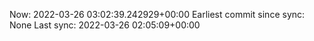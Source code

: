 Now: 2022-03-26 03:02:39.242929+00:00 Earliest commit since sync: None Last sync: 2022-03-26 02:05:09+00:00
